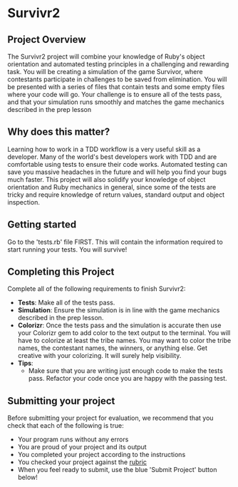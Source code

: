# Survivr2

## Project Overview
The Survivr2 project will combine your knowledge of Ruby's object orientation and automated testing principles in a challenging and rewarding task. You will be creating a simulation of the game Survivor, where contestants participate in challenges to be saved from elimination. You will be presented with a series of files that contain tests and some empty files where your code will go. Your challenge is to ensure all of the tests pass, and that your simulation runs smoothly and matches the game mechanics described in the prep lesson


## Why does this matter?
Learning how to work in a TDD workflow is a very useful skill as a developer. Many of the world's best developers work with TDD and are comfortable using tests to ensure their code works. Automated testing can save you massive headaches in the future and will help you find your bugs much faster. This project will also solidify your knowledge of object orientation and Ruby mechanics in general, since some of the tests are tricky and require knowledge of return values, standard output and object inspection.

## Getting started
Go to the 'tests.rb' file FIRST. This will contain the information required to start running your tests. You will survive!

## Completing this Project
Complete all of the following requirements to finish Survivr2:
* **Tests**: Make all of the tests pass.
* **Simulation**: Ensure the simulation is in line with the game mechanics described in the prep lesson.
* **Colorizr**: Once the tests pass and the simulation is accurate then use your Colorizr gem to add color to the text output to the terminal. You will have to colorize at least the tribe names. You may want to color the tribe names, the contestant names, the winners, or anything else. Get creative with your colorizing. It will surely help visibility.
* **Tips**:
  * Make sure that you are writing just enough code to make the tests pass. Refactor your code once you are happy with the passing test.

## Submitting your project
Before submitting your project for evaluation, we recommend that you check that each of the following is true:


* Your program runs without any errors
* You are proud of your project and its output
* You completed your project according to the instructions
* You checked your project against the [rubric](https://review.udacity.com/#!/projects/6204227049/rubric)
* When you feel ready to submit, use the blue 'Submit Project' button below!
